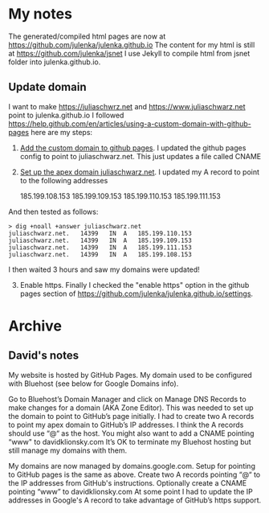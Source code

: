 # My notes
The generated/compiled html pages are now at https://github.com/julenka/julenka.github.io
The content for my html is still at https://github.com/julenka/jsnet
I use Jekyll to compile html from jsnet folder into julenka.github.io.

## Update domain 
I want to make https://juliaschwrz.net and https://www.juliaschwarz.net point to julenka.github.io
I followed https://help.github.com/en/articles/using-a-custom-domain-with-github-pages here are my steps:


1. [Add the custom domain to github pages](https://help.github.com/en/articles/adding-or-removing-a-custom-domain-for-your-github-pages-site). I updated the github pages config to point to juliaschwarz.net. This just updates a file called CNAME

2. [Set up the apex domain juliaschwarz.net](https://help.github.com/en/articles/setting-up-an-apex-domain). I updated my A record to point to the following addresses

    185.199.108.153
    185.199.109.153
    185.199.110.153
    185.199.111.153

And then tested as follows: 

    > dig +noall +answer juliaschwarz.net
    juliaschwarz.net.	14399	IN	A	185.199.110.153
    juliaschwarz.net.	14399	IN	A	185.199.109.153
    juliaschwarz.net.	14399	IN	A	185.199.111.153
    juliaschwarz.net.	14399	IN	A	185.199.108.153

I then waited 3 hours and saw my domains were updated!

3. Enable https. Finally I checked the "enable https" option in the github pages section of https://github.com/julenka/julenka.github.io/settings.

# Archive
## David's notes
My website is hosted by GitHub Pages.
My domain used to be configured with Bluehost (see below for Google Domains info).


Go to Bluehost’s Domain Manager and click on Manage DNS Records to make changes for a domain (AKA Zone Editor). 
This was needed to set up the domain to point to GitHub’s page initially.
I had to create two A records to point my apex domain to GitHub’s IP addresses.
I think the A records should use “@“ as the host.
You might also want to add a CNAME pointing “www" to davidklionsky.com
It’s OK to terminate my Bluehost hosting but still manage my domains with them.

My domains are now managed by domains.google.com.
Setup for pointing to GitHub pages is the same as above.
Create two A records pointing “@“ to the IP addresses from GitHub's instructions.
Optionally create a CNAME pointing “www” to davidklionsky.com
At some point I had to update the IP addresses in Google's A record to take advantage of GitHub’s https support. 